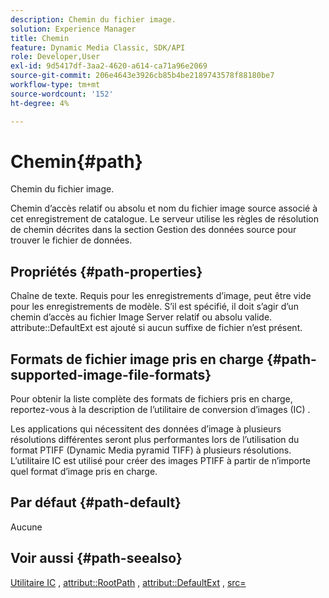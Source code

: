 ```yaml
---
description: Chemin du fichier image.
solution: Experience Manager
title: Chemin
feature: Dynamic Media Classic, SDK/API
role: Developer,User
exl-id: 9d5417df-3aa2-4620-a614-ca71a96e2069
source-git-commit: 206e4643e3926cb85b4be2189743578f88180be7
workflow-type: tm+mt
source-wordcount: '152'
ht-degree: 4%

---
```


# Chemin{#path}

Chemin du fichier image.

Chemin d’accès relatif ou absolu et nom du fichier image source associé à cet enregistrement de catalogue. Le serveur utilise les règles de résolution de chemin décrites dans la section Gestion des données source pour trouver le fichier de données.

## Propriétés {#path-properties}

Chaîne de texte. Requis pour les enregistrements d’image, peut être vide pour les enregistrements de modèle. S’il est spécifié, il doit s’agir d’un chemin d’accès au fichier Image Server relatif ou absolu valide. attribute::DefaultExt est ajouté si aucun suffixe de fichier n’est présent.

## Formats de fichier image pris en charge {#path-supported-image-file-formats}

Pour obtenir la liste complète des formats de fichiers pris en charge, reportez-vous à la description de l’utilitaire de conversion d’images (IC) .

Les applications qui nécessitent des données d’image à plusieurs résolutions différentes seront plus performantes lors de l’utilisation du format PTIFF (Dynamic Media pyramid TIFF) à plusieurs résolutions. L’utilitaire IC est utilisé pour créer des images PTIFF à partir de n’importe quel format d’image pris en charge.

## Par défaut {#path-default}

Aucune

## Voir aussi {#path-seealso}

[Utilitaire IC](/help/aem-is-ir-api/is-api/is-utils/utilities/r-ic.md) ,  [attribut::RootPath](/help/aem-is-ir-api/is-api/image-catalog/image-serving-api-ref/c-image-catalog-reference/c-attributes-reference/r-rootpath.md) ,  [attribut::DefaultExt](/help/aem-is-ir-api/is-api/image-catalog/image-serving-api-ref/c-image-catalog-reference/c-attributes-reference/r-defaultext.md) ,  [src=](/help/aem-is-ir-api/is-api/http-ref/image-serving-api-ref/c-http-protocol-reference/c-command-reference/r-src.md)

<!-- [attribute::LowerCasePaths]() -->
